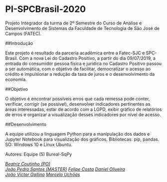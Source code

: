 # PI-SPCBrasil-2020
Projeto Integrador da turma de 2º Semestre do Curso de Análise e Desenvolvimento de Sistemas da Faculdade de Tecnologia de São José de Campos (FATEC).

##Introdução

Este projeto é resultado da parceria acadêmica entre a Fatec-SJC e SPC-Brasil. Com a nova Lei do Cadastro Positivo, a partir do dia 09/07/2019, a entrada do consumidor pessoa física e jurídica no Cadastro Positivo passou a ser automática, com o objetivo de facilitar, democratizar o acesso ao crédito e impulsionar a redução da taxa de juros e o desenvolvimento da economia.

##Objetivo

O objetivo é encontrar possíveis erros que cada remessa pode conter, verificar, corrigir (se possível), desenvolver indicadores pertinentes as áreas interessadas, estar de acordo com a LGPD, exibir gráfico de relatórios de erros e organizar a visualização desses indicadores por nível de acesso.

##Desenvolvimento

A equipe utilizou a linguagem Python para a manipulação dos dados e Jupyter Notebook para visualização dos gráficos. Bibliotecas: pip, pandas. SO: Windows 10 e Linux Ubuntu.

Autores: Equipe (5) Bureal-SqPy

[*Beatriz Coutinho (PO)*](https://github.com/bibiacoutinho)  
[*João Pedro Santos (MASTER)*](https://github.com/QuodJP)
[*Felipe Costa*](https://github.com/fcostafelipe) 
[*Daniel Oliveira*](https://github.com/danielsantosoliveira)  
[*João Victor Gallina*](https://github.com/JVMedeiros)
[*Marcelo Uchôas*](https://github.com/marcelouchoas)
